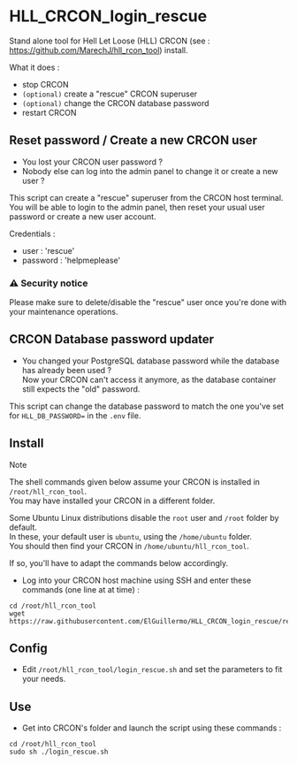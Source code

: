 # HLL_CRCON_login_rescue
Stand alone tool for Hell Let Loose (HLL) CRCON (see : https://github.com/MarechJ/hll_rcon_tool) install.

What it does :  
- stop CRCON  
- `(optional)` create a "rescue" CRCON superuser  
- `(optional)` change the CRCON database password  
- restart CRCON

## Reset password / Create a new CRCON user

- You lost your CRCON user password ?  
- Nobody else can log into the admin panel to change it or create a new user ?

This script can create a "rescue" superuser from the CRCON host terminal.  
You will be able to login to the admin panel, then reset your usual user password or create a new user account.  

Credentials :  
- user : 'rescue'  
- password : 'helpmeplease'

### :warning: Security notice
Please make sure to delete/disable the "rescue" user once you're done with your maintenance operations.

## CRCON Database password updater

- You changed your PostgreSQL database password while the database has already been used ?  
  Now your CRCON can't access it anymore, as the database container still expects the "old" password.

This script can change the database password to match the one you've set for `HLL_DB_PASSWORD=` in the `.env` file.

## Install

> [!NOTE]
> The shell commands given below assume your CRCON is installed in `/root/hll_rcon_tool`.  
> You may have installed your CRCON in a different folder.  
>   
> Some Ubuntu Linux distributions disable the `root` user and `/root` folder by default.  
> In these, your default user is `ubuntu`, using the `/home/ubuntu` folder.  
> You should then find your CRCON in `/home/ubuntu/hll_rcon_tool`.  
>   
> If so, you'll have to adapt the commands below accordingly.

- Log into your CRCON host machine using SSH and enter these commands (one line at at time) :
```shell
cd /root/hll_rcon_tool
wget https://raw.githubusercontent.com/ElGuillermo/HLL_CRCON_login_rescue/refs/heads/main/login_rescue.sh
```

## Config
- Edit `/root/hll_rcon_tool/login_rescue.sh` and set the parameters to fit your needs.

## Use
- Get into CRCON's folder and launch the script using these commands :
```shell
cd /root/hll_rcon_tool
sudo sh ./login_rescue.sh
```
